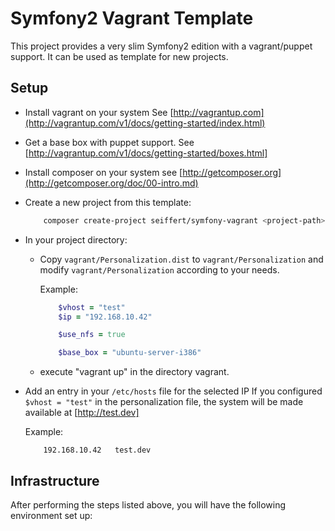 # Symfony2 Vagrant Template

This project provides a very slim Symfony2 edition with a vagrant/puppet support. It can be used as template for new
projects.

## Setup

-   Install vagrant on your system
    See [http://vagrantup.com](http://vagrantup.com/v1/docs/getting-started/index.html)

-   Get a base box with puppet support.
    See [http://vagrantup.com/v1/docs/getting-started/boxes.html]

-   Install composer on your system
    see [http://getcomposer.org](http://getcomposer.org/doc/00-intro.md)

-   Create a new project from this template:
    ```bash
        composer create-project seiffert/symfony-vagrant <project-path>
    ```

-   In your project directory:
    -   Copy `vagrant/Personalization.dist` to `vagrant/Personalization` and modify `vagrant/Personalization` according to your needs.

        Example:

        ```ruby
            $vhost = "test"
            $ip = "192.168.10.42"

            $use_nfs = true

            $base_box = "ubuntu-server-i386"
        ```
    -   execute "vagrant up" in the directory vagrant.

-   Add an entry in your `/etc/hosts` file for the selected IP
    If you configured `$vhost = "test"` in the personalization file, the system will be made available at [http://test.dev]

    Example:

    ```
        192.168.10.42   test.dev
    ```

## Infrastructure

After performing the steps listed above, you will have the following environment set up: